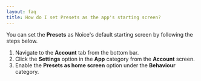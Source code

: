 ```yaml
---
layout: faq
title: How do I set Presets as the app's starting screen?
---
```


You can set the **Presets** as Noice's default starting screen by following the
steps below.

1. Navigate to the **Account** tab from the bottom bar.
2. Click the **Settings** option in the **App** category from the **Account**
   screen.
3. Enable the **Presets as home screen** option under the **Behaviour**
   category.
